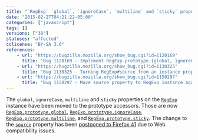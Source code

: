 ```yaml
---
title: "`RegExp` `global`, `ignoreCase`, `multiline` and `sticky` properties are now prototype accessor properties"
date: "2015-02-27T04:21:22-05:00"
categories: ["javascript"]
tags: []
versions: ["38"]
statuses: "affected"
cclicense: "BY-SA 3.0"
references:
    - url: "https://bugzilla.mozilla.org/show_bug.cgi?id=1120169"
      title: "Bug 1120169 - Implement RegExp.prototype.{global, ignoreCase, multiline, source, sticky, unicode}"
    - url: "https://bugzilla.mozilla.org/show_bug.cgi?id=1138325"
      title: "Bug 1138325 - Turning RegExp#source from an instance property into an accessor breaks ClojureScript apps"
    - url: "https://bugzilla.mozilla.org/show_bug.cgi?id=1150297"
      title: "Bug 1150297 - Move source property to RegExp instance again."
---
```

The `global`, `ignoreCase`, `multiline` and `sticky` properties on the [`RegExp`](https://developer.mozilla.org/en-US/docs/Web/JavaScript/Reference/Global_Objects/RegExp) instance have been moved to the prototype accessors. Those are now [`RegExp.prototype.global`](https://developer.mozilla.org/en-US/docs/Web/JavaScript/Reference/Global_Objects/Regexp/global), [`RegExp.prototype.ignoreCase`](https://developer.mozilla.org/en-US/docs/Web/JavaScript/Reference/Global_Objects/Regexp/ignoreCase), [`RegExp.prototype.multiline`](https://developer.mozilla.org/en-US/docs/Web/JavaScript/Reference/Global_Objects/Regexp/multiline), and [`RegExp.prototype.sticky`](https://developer.mozilla.org/en-US/docs/Web/JavaScript/Reference/Global_Objects/Regexp/sticky). The change to the [`source`](https://developer.mozilla.org/en-US/docs/Web/JavaScript/Reference/Global_Objects/Regexp/source) property has been [postponed to Firefox 41](https://www.fxsitecompat.com/en-CA/docs/2015/regexp-source-has-become-prototype-accessor-property/) due to Web compatibility issues.
